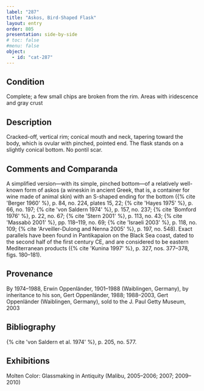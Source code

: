 ```yaml
---
label: "287"
title: "Askos, Bird-Shaped Flask"
layout: entry
order: 805
presentation: side-by-side
# toc: false
#menu: false 
object:
  - id: "cat-287"
---
```


## Condition

Complete; a few small chips are broken from the rim. Areas with iridescence and gray crust

## Description

Cracked-off, vertical rim; conical mouth and neck, tapering toward the body, which is ovular with pinched, pointed end. The flask stands on a slightly conical bottom. No pontil scar.

## Comments and Comparanda

A simplified version—with its simple, pinched bottom—of a relatively well-known form of askos (a wineskin in ancient Greek, that is, a container for wine made of animal skin) with an S-shaped ending for the bottom ({% cite 'Berger 1960' %}, p. 84, no. 224, plates 15, 22; {% cite 'Hayes 1975' %}, p. 66, no. 197; {% cite 'von Saldern 1974' %}, p. 157, no. 237; {% cite 'Bomford 1976' %}, p. 22, no. 67; {% cite 'Stern 2001' %}, p. 113, no. 43; {% cite 'Massabò 2001' %}, pp. 118–119, no. 69; {% cite 'Israeli 2003' %}, p. 118, no. 109; {% cite 'Arveiller-Dulong and Nenna 2005' %}, p. 197, no. 548). Exact parallels have been found in Pantikapaion on the Black Sea coast, dated to the second half of the first century CE, and are considered to be eastern Mediterranean products ({% cite 'Kunina 1997' %}, p. 327, nos. 377–378, figs. 180–181).

## Provenance

By 1974–1988, Erwin Oppenländer, 1901–1988 (Waiblingen, Germany), by inheritance to his son, Gert Oppenländer, 1988; 1988–2003, Gert Oppenländer (Waiblingen, Germany), sold to the J. Paul Getty Museum, 2003

## Bibliography

{% cite 'von Saldern et al. 1974' %}, p. 205, no. 577.

## Exhibitions

Molten Color: Glassmaking in Antiquity (Malibu, 2005–2006; 2007; 2009–2010)
